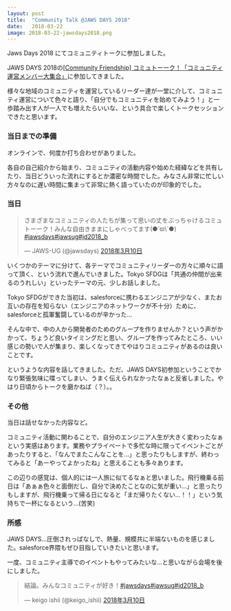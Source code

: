 ```yaml
---
layout: post
title:  "Community Talk @JAWS DAYS 2018"
date:   2018-03-22
image: 2018-03-22-jawsdays2018.png
---
```


<p class="intro"><span class="dropcap">J</span>aws Days 2018 にてコミュニティトークに参加しました。</p>

JAWS DAYS 2018の<a href="https://jawsdays2018.jaws-ug.jp/session/1268/" target="\_blank">[Community Friendship] コミュトーーク！「コミュニティ運営メンバー大集合」</a>に参加してきました。

様々な地域のコミュニティを運営しているリーダー達が一堂に介して、コミュニティ運営について色々と語り、「自分でもコミュニティを始めてみよう！」と一歩踏み出す人が一人でも増えたらいいな、という具合で楽しくトークセッションできたと思います。

### 当日までの準備

オンラインで、何度か打ち合わせがありました。

各自の自己紹介から始まり、コミュニティの活動内容や始めた経緯などを共有したり、当日どういった流れにするとか濃密な時間でした。みなさん非常に忙しい方々なのに遅い時間に集まって非常に熱く語っていたのが印象的でした。

### 当日

<blockquote class="twitter-tweet" data-lang="ja"><p lang="ja" dir="ltr">さまざまなコミュニティの人たちが集って思いの丈をぶっちゃけるコミュトーーク！みんな自由きままにしゃべってます(●´ϖ\`●) <a href="https://twitter.com/hashtag/jawsdays?src=hash&amp;ref_src=twsrc%5Etfw">#jawsdays</a><a href="https://twitter.com/hashtag/jawsug?src=hash&amp;ref_src=twsrc%5Etfw">#jawsug</a><a href="https://twitter.com/hashtag/jd2018_b?src=hash&amp;ref_src=twsrc%5Etfw">#jd2018_b</a></p>&mdash; JAWS-UG (@jawsdays) <a href="https://twitter.com/jawsdays/status/972375770675920896">2018年3月10日</a></blockquote>


いくつかのテーマに分けて、各テーマでコミュニティリーダーの方々に順々に語って頂く、という流れで進んでいきました。Tokyo SFDGは「共通の仲間が出来るのうれしい」といったテーマの元、少しお話しました。

Tokyo SFDGができた当初は、salesforceに携わるエンジニアが少なく、またお互いの存在を知らない（エンジニアのネットワークが不十分）ために、salesforceと孤軍奮闘しているのが辛かった...

そんな中で、中の人から開発者のためのグループを作りませんか？という声がかかって、ちょうど良いタイミングだと思い、グループを作ってみたところ、いい感じの勢いで人が集まり、楽しくなってきてやはりコミュニティがあるのは良いことです。

というような内容を話してきました。ただ、JAWS DAYS初参加ということでかなり緊張気味に喋ってしまい、うまく伝えられなかったなぁと反省しました。やはり日頃からトークを磨かねば（？）。。

### その他

当日は話せなかった内容など。

コミュニティ活動に関わることで、自分のエンジニア人生が大きく変わったなぁという実感はあります。業務やプライベートで多忙な時に限ってイベントごとがあったりすると、「なんでまたこんなことを...」と思ったりもしますが、終わってみると「あーやってよかったね」と思えることも多々あります。

この辺りの感覚は、個人的には一人旅に似てるなぁと思いました。飛行機乗る前日は「あぁぁ色々と面倒だし、自分で決めたことなのに気が重い...」と思ったりもしますが、飛行機乗って帰る日になると「まだ帰りたくない...！！」という気持ちで一杯になるという...(苦笑)

### 所感

JAWS DAYS...圧倒されっぱなしで、熱量、規模共に半端ないものを感じました。salesforce界隈もぜひ目指していきたいと思います。

一度、コミュニティ主導でのイベントもやってみたいな...と思いながら会場を後にしました。

<blockquote class="twitter-tweet" data-lang="ja"><p lang="ja" dir="ltr">結論。みんなコミュニティが好き！<a href="https://twitter.com/hashtag/jawsdays?src=hash&amp;ref_src=twsrc%5Etfw">#jawsdays</a><a href="https://twitter.com/hashtag/jawsug?src=hash&amp;ref_src=twsrc%5Etfw">#jawsug</a><a href="https://twitter.com/hashtag/jd2018_b?src=hash&amp;ref_src=twsrc%5Etfw">#jd2018_b</a></p>&mdash; keigo ishii (@keigo_ishii) <a href="https://twitter.com/keigo_ishii/status/972379801343361024/">2018年3月10日</a></blockquote>



<script async src="https://platform.twitter.com/widgets.js" charset="utf-8"></script>
